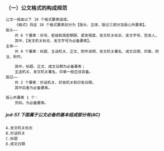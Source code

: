 ### （一）公文格式的构成规范
    公文一般由以下 18 个格式要素组成。
        《格式》将这 18 个格式要素划分为【版头、主体、版记三部分及版心外要素】。
    版头——
        共 6 个要素：份号、密级和保密期限、紧急程度、发文机关标志、发文字号、签发人。
        其中，【发文机关标志、发文字号为必备要素】。
    主体——
        共 9 个要素：标题、主送机关、正文、附件说明、发文机关署名、成文日期、印章、附注、附件。
        
        其中，标题、正文、成文日期为必备要素；
        主送机关、发文机关署名、印章一般应该具备。
    版记——
        共 2 个要素：抄送机关、印发机关和印发日期。
        其中后者为必备要素。
        
    版心外要素 1 个：
        页码。为必备要素。

##### jcd-57.下面属于公文必备的基本组成部分有(AC)
    A.发文机关标志
    B.抄送机关
    C.标题
    D.成文日期        